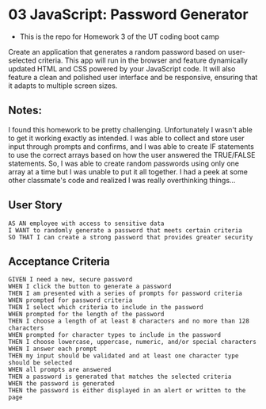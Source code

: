 # 03 JavaScript: Password Generator

- This is the repo for Homework 3 of the UT coding boot camp

Create an application that generates a random password based on user-selected criteria. This app will run in the browser and feature dynamically updated HTML and CSS powered by your JavaScript code. It will also feature a clean and polished user interface and be responsive, ensuring that it adapts to multiple screen sizes.

## Notes:

I found this homework to be pretty challenging. Unfortunately I wasn't able to get it working exactly as intended. I was able to collect and store user input through prompts and confirms, and I was able to create IF statements to use the correct arrays based on how the user answered the TRUE/FALSE statements. So, I was able to create random passwords using only one array at a time but I was unable to put it all together. I had a peek at some other classmate's code and realized I was really overthinking things...


## User Story

```
AS AN employee with access to sensitive data
I WANT to randomly generate a password that meets certain criteria
SO THAT I can create a strong password that provides greater security
```

## Acceptance Criteria

```
GIVEN I need a new, secure password
WHEN I click the button to generate a password
THEN I am presented with a series of prompts for password criteria
WHEN prompted for password criteria
THEN I select which criteria to include in the password
WHEN prompted for the length of the password
THEN I choose a length of at least 8 characters and no more than 128 characters
WHEN prompted for character types to include in the password
THEN I choose lowercase, uppercase, numeric, and/or special characters
WHEN I answer each prompt
THEN my input should be validated and at least one character type should be selected
WHEN all prompts are answered
THEN a password is generated that matches the selected criteria
WHEN the password is generated
THEN the password is either displayed in an alert or written to the page
```



